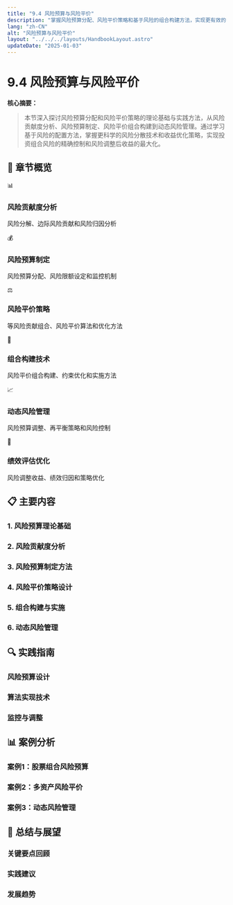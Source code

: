 ```yaml
---
title: "9.4 风险预算与风险平价"
description: "掌握风险预算分配、风险平价策略和基于风险的组合构建方法，实现更有效的风险分散和收益优化"
lang: "zh-CN"
alt: "风险预算与风险平价"
layout: "../../../layouts/HandbookLayout.astro"
updateDate: "2025-01-03"
---
```


# 9.4 风险预算与风险平价

**核心摘要：**
> 
> 本节深入探讨风险预算分配和风险平价策略的理论基础与实践方法，从风险贡献度分析、风险预算制定、风险平价组合构建到动态风险管理。通过学习基于风险的配置方法，掌握更科学的风险分散技术和收益优化策略，实现投资组合风险的精确控制和风险调整后收益的最大化。

## 📖 章节概览

<div class="chapter-overview">
  <div class="overview-grid">
    <div class="overview-item">
      <div class="card-icon">📊</div>
      <h3>风险贡献度分析</h3>
      <p>风险分解、边际风险贡献和风险归因分析</p>
    </div>
    <div class="overview-item">
      <div class="card-icon">💰</div>
      <h3>风险预算制定</h3>
      <p>风险预算分配、风险限额设定和监控机制</p>
    </div>
    <div class="overview-item">
      <div class="card-icon">⚖️</div>
      <h3>风险平价策略</h3>
      <p>等风险贡献组合、风险平价算法和优化方法</p>
    </div>
    <div class="overview-item">
      <div class="card-icon">🔧</div>
      <h3>组合构建技术</h3>
      <p>风险平价组合构建、约束优化和实施方法</p>
    </div>
    <div class="overview-item">
      <div class="card-icon">📈</div>
      <h3>动态风险管理</h3>
      <p>风险预算调整、再平衡策略和风险控制</p>
    </div>
    <div class="overview-item">
      <div class="card-icon">🎯</div>
      <h3>绩效评估优化</h3>
      <p>风险调整收益、绩效归因和策略优化</p>
    </div>
  </div>
</div>

## 📋 主要内容

### 1. 风险预算理论基础
<!-- 占位符：风险预算概念、理论依据和风险贡献度计算 -->

### 2. 风险贡献度分析
<!-- 占位符：风险分解方法、边际风险贡献和风险归因技术 -->

### 3. 风险预算制定方法
<!-- 占位符：风险预算分配原则、限额设定和监控机制 -->

### 4. 风险平价策略设计
<!-- 占位符：风险平价理论、算法实现和优化方法 -->

### 5. 组合构建与实施
<!-- 占位符：风险平价组合构建、约束处理和实施技术 -->

### 6. 动态风险管理
<!-- 占位符：风险预算调整、再平衡策略和风险控制机制 -->

## 🔍 实践指南

### 风险预算设计
<!-- 占位符：风险预算制定的实践方法和参数设置 -->

### 算法实现技术
<!-- 占位符：风险平价算法的编程实现和优化技巧 -->

### 监控与调整
<!-- 占位符：风险预算监控和动态调整的实施方法 -->

## 📊 案例分析

### 案例1：股票组合风险预算
<!-- 占位符：股票投资组合的风险预算分配实例 -->

### 案例2：多资产风险平价
<!-- 占位符：跨资产类别的风险平价组合构建 -->

### 案例3：动态风险管理
<!-- 占位符：市场变化下的风险预算调整策略 -->

## 🎯 总结与展望

### 关键要点回顾
<!-- 占位符：风险预算与风险平价的核心理论和方法 -->

### 实践建议
<!-- 占位符：风险预算实施的实践建议和注意事项 -->

### 发展趋势
<!-- 占位符：风险预算技术的发展趋势和新兴应用 --> 